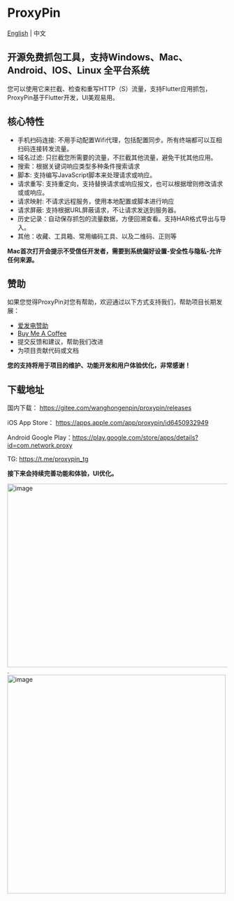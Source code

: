 # ProxyPin

[English](README.md) | 中文
## 开源免费抓包工具，支持Windows、Mac、Android、IOS、Linux 全平台系统

您可以使用它来拦截、检查和重写HTTP（S）流量，支持Flutter应用抓包，ProxyPin基于Flutter开发，UI美观易用。

## 核心特性

* 手机扫码连接: 不用手动配置Wifi代理，包括配置同步。所有终端都可以互相扫码连接转发流量。
* 域名过滤: 只拦截您所需要的流量，不拦截其他流量，避免干扰其他应用。
* 搜索：根据关键词响应类型多种条件搜索请求
* 脚本: 支持编写JavaScript脚本来处理请求或响应。
* 请求重写: 支持重定向，支持替换请求或响应报文，也可以根据增则修改请求或或响应。
* 请求映射: 不请求远程服务，使用本地配置或脚本进行响应
* 请求屏蔽: 支持根据URL屏蔽请求，不让请求发送到服务器。
* 历史记录：自动保存抓包的流量数据，方便回溯查看。支持HAR格式导出与导入。
* 其他：收藏、工具箱、常用编码工具、以及二维码、正则等

**Mac首次打开会提示不受信任开发者，需要到系统偏好设置-安全性与隐私-允许任何来源。**

## 赞助

如果您觉得ProxyPin对您有帮助，欢迎通过以下方式支持我们，帮助项目长期发展：

* [爱发电赞助](https://afdian.com/a/proxypin)
* [Buy Me A Coffee](https://buymeacoffee.com/proxypin)
* 提交反馈和建议，帮助我们改进
* 为项目贡献代码或文档

**您的支持将用于项目的维护、功能开发和用户体验优化，非常感谢！**    

## 下载地址

国内下载： https://gitee.com/wanghongenpin/proxypin/releases

iOS App Store： https://apps.apple.com/app/proxypin/id6450932949      

Android Google Play：https://play.google.com/store/apps/details?id=com.network.proxy

TG: https://t.me/proxypin_tg

**接下来会持续完善功能和体验，UI优化。**

<img alt="image"  width="580px" height="420px"  src="https://github.com/user-attachments/assets/80f30d64-f2b5-473c-98f5-bae50b309278">.<img alt="image"  height="500px" src="https://github.com/user-attachments/assets/3c5572b0-a9e5-497c-8b42-f935e836c164">


